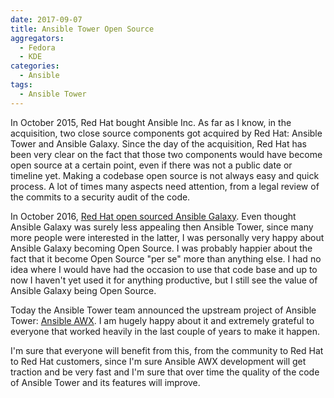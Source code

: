 ```yaml
---
date: 2017-09-07
title: Ansible Tower Open Source
aggregators:
  - Fedora
  - KDE
categories:
  - Ansible
tags:
  - Ansible Tower
---
```


In October 2015, Red Hat bought Ansible Inc.
As far as I know, in the acquisition, two close source components got acquired by Red Hat: Ansible Tower and Ansible Galaxy.
Since the day of the acquisition, Red Hat has been very clear on the fact that those two components would have become open source at a certain point, even if there was not a public date or timeline yet.
Making a codebase open source is not always easy and quick process.
A lot of times many aspects need attention, from a legal review of the commits to a security audit of the code.

In October 2016, [Red Hat open sourced Ansible Galaxy](https://www.redhat.com/it/about/press-releases/red-hat-launches-first-open-source-release-ansible-galaxy).
Even thought Ansible Galaxy was surely less appealing then Ansible Tower, since many more people were interested in the latter, I was personally very happy about Ansible Galaxy becoming Open Source.
I was probably happier about the fact that it become Open Source "per se" more than anything else.
I had no idea where I would have had the occasion to use that code base and up to now I haven't yet used it for anything productive, but I still see the value of Ansible Galaxy being Open Source.

Today the Ansible Tower team announced the upstream project of Ansible Tower: [Ansible AWX](https://github.com/ansible/awx).
I am hugely happy about it and extremely grateful to everyone that worked heavily in the last couple of years to make it happen.

I'm sure that everyone will benefit from this, from the community to Red Hat to Red Hat customers, since I'm sure Ansible AWX development will get traction and be very fast and I'm sure that over time the quality of the code of Ansible Tower and its features will improve.

